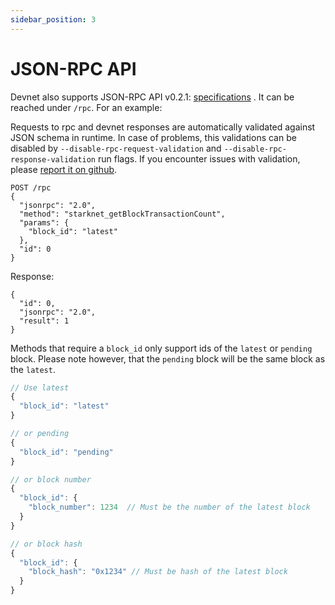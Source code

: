 ```yaml
---
sidebar_position: 3
---
```


# JSON-RPC API

Devnet also supports JSON-RPC API v0.2.1: [specifications](https://github.com/starkware-libs/starknet-specs/releases/tag/v0.2.1) . It can be reached under `/rpc`. For an example:

Requests to rpc and devnet responses are automatically validated against JSON schema in runtime.
In case of problems, this validations can be disabled by `--disable-rpc-request-validation` and
`--disable-rpc-response-validation` run flags. If you encounter issues with validation, please [report it on github](https://github.com/Shard-Labs/starknet-devnet/issues).

```
POST /rpc
{
  "jsonrpc": "2.0",
  "method": "starknet_getBlockTransactionCount",
  "params": {
    "block_id": "latest"
  },
  "id": 0
}
```

Response:

```
{
  "id": 0,
  "jsonrpc": "2.0",
  "result": 1
}
```

Methods that require a `block_id` only support ids of the `latest` or `pending` block.
Please note however, that the `pending` block will be the same block as the `latest`.

```js
// Use latest
{
  "block_id": "latest"
}

// or pending
{
  "block_id": "pending"
}

// or block number
{
  "block_id": {
    "block_number": 1234  // Must be the number of the latest block
  }
}

// or block hash
{
  "block_id": {
    "block_hash": "0x1234" // Must be hash of the latest block
  }
}
```